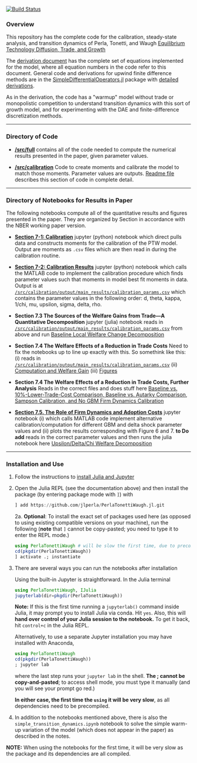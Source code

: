 [![Build Status](https://travis-ci.com/jlperla/PerlaTonettiWaugh.jl.svg?token=G6ge79qYLosYiRGJBp1G&branch=master)](https://travis-ci.com/jlperla/PerlaTonettiWaugh.jl)

### Overview

This repository has the complete code for the calibration, steady-state analysis, and transition dynamics of Perla, Tonetti, and Waugh [Equilibrium Technology Diffusion, Trade, and Growth](http://christophertonetti.com/files/papers/PerlaTonettiWaugh_DiffusionTradeAndGrowth.pdf)

The [derivation document](/docs/numerical_algorithm.pdf) has the complete set of equations implemented for the model, where all equation numbers in the code refer to this document.  General code and derivations for upwind finite difference methods are in the [SimpleDifferentialOperators.jl](https://github.com/QuantEcon/SimpleDifferentialOperators.jl) package with [detailed derivations](https://github.com/QuantEcon/SimpleDifferentialOperators.jl/releases/download/dev/discretized-differential-operator-derivation.pdf).

As in the derivation, the code has a "warmup" model without trade or monopolistic competition to understand transition dynamics with this sort of growth model, and for experimenting with the DAE and finite-difference discretization methods.

---
### Directory of Code

* **[/src/full](/src/full)** contains all of the code needed to compute the numerical results presented in the paper, given parameter values.

* **[/src/calibration](/src/calibration)** Code to create moments and calibrate the model to match those moments. Parameter values are outputs. [Readme file](/src/calibration/README.md) describes this section of code in complete detail.

---
### Directory of Notebooks for Results in Paper

The following notebooks compute all of the quantitative results and figures presented in the paper. They are organized by Section in accordance with the NBER working paper version.

- **[Section 7-1: Calibration](section_7-1.ipynb)** jupyter (python) notebook which direct pulls data and constructs moments for the calibration of the PTW model. Output are moments as ``.csv`` files which are then read in during the calibration routine.

- **[Section 7-2: Calibration Results](section_7-2.ipynb)** jupyter (python) notebook which calls the MATLAB code to implement the calibration procedure which finds parameter values such that moments in model best fit moments in data. Output is at [``/src/calibration/output/main_results/calibration_params.csv``](/src/calibration/output/main_results/calibration_params.csv) which contains the parameter values in the following order: d, theta, kappa, 1/chi, mu, upsilon, sigma, delta, rho.

- **Section 7.3 The Sources of the Welfare Gains from Trade—A Quantitative Decomposition** jupyter (julia) notebook reads in [``/src/calibration/output/main_results/calibration_params.csv``](/src/calibration/output/main_results/calibration_params.csv)  from above and run [Baseline Local Welfare Change Decomposition](WelfareChangeDecomposition.ipynb)

- **Section 7.4 The Welfare Effects of a Reduction in Trade Costs** Need to fix the notebooks up to line up exactly with this. So somethink like this: (i) reads in [``/src/calibration/output/main_results/calibration_params.csv``](/src/calibration/output/main_results/calibration_params.csv) (ii) [Computation and Welfare Gain](TransitionDynamics.ipynb) (iii) [Figures](TransitionDynamicsFigures.ipynb)

- **Section 7.4 The Welfare Effects of a Reduction in Trade Costs, Further Analysis** Reads in the correct files and does stuff here [Baseline vs. 10%-Lower-Trade-Cost Comparison, Baseline vs. Autarky Comparison, Sampson Calibration, and No GBM Firm Dynamics Calibration](SteadyState.ipynb)

- **[Section 7.5. The Role of Firm Dynamics and Adoption Costs](section_7-5.ipynb)** jupyter notebook (i) which calls MATLAB code implement alternative calibration/computation for different GBM and delta shock parameter values and (ii) plots the results corresponding with Figure 6 and 7. **to Do add** reads in the correct parameter values and then runs the julia notebook here [Upsilon/Delta/Chi Welfare Decomposition](ChiUpsilonDelta.ipynb)

---
### Installation and Use

1. Follow the instructions to [install Julia and Jupyter](https://lectures.quantecon.org/jl/getting_started.html)

2. Open the Julia REPL (see the documentation above) and then install the package (by entering package mode with `]`) with

    ```julia
    ] add https://github.com/jlperla/PerlaTonettiWaugh.jl.git
    ```

   2a. **Optional**: To install the exact set of packages used here (as opposed to using existing compatible versions on your machine), run the following (**note** that `]` cannot be copy-pasted; you need to type it to enter the REPL mode.)

      ```julia
      using PerlaTonettiWaugh # will be slow the first time, due to precompilation
      cd(pkgdir(PerlaTonettiWaugh))
      ] activate .; instantiate
      ```

3. There are several ways you can run the notebooks after installation

    Using the built-in Jupyter is straightforward.  In the Julia terminal
    ```julia
    using PerlaTonettiWaugh, IJulia
    jupyterlab(dir=pkgdir(PerlaTonettiWaugh))
    ```

   **Note:** If this is the first time running a `jupyterlab()` command inside Julia, it may prompt you to install Julia via conda. Hit `yes`. Also, this will **hand over control of your Julia session to the notebook.** To get it back, hit `control+c` in the Julia REPL.

    Alternatively, to use a separate Jupyter installation you may have installed with Anaconda,
    ```julia
    using PerlaTonettiWaugh
    cd(pkgdir(PerlaTonettiWaugh))
    ; jupyter lab
    ```
    where the last step runs your `jupyter lab` in the shell. **The ; cannot be copy-and-pasted**; to access shell mode, you must type it manually (and you will see your prompt go red.)

    **In either case, the first time the `using` it will be very slow**, as all dependencies need to be precompiled.

4. In addition to the notebooks mentioned above, there is also the `simple_transition_dynamics.ipynb` notebook to solve the simple warm-up variation of the model (which does not appear in the paper) as described in the notes.

**NOTE:** When using the notebooks for the first time, it will be very slow as the package and its dependencies are all compiled.
